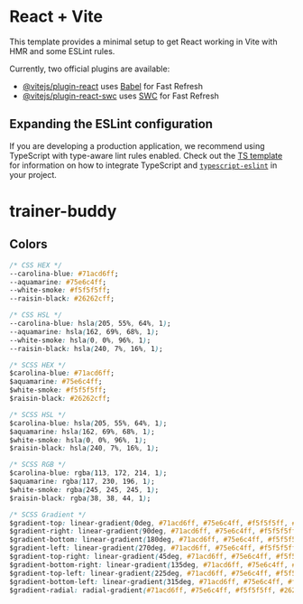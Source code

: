 # React + Vite

This template provides a minimal setup to get React working in Vite with HMR and some ESLint rules.

Currently, two official plugins are available:

- [@vitejs/plugin-react](https://github.com/vitejs/vite-plugin-react/blob/main/packages/plugin-react) uses [Babel](https://babeljs.io/) for Fast Refresh
- [@vitejs/plugin-react-swc](https://github.com/vitejs/vite-plugin-react/blob/main/packages/plugin-react-swc) uses [SWC](https://swc.rs/) for Fast Refresh

## Expanding the ESLint configuration

If you are developing a production application, we recommend using TypeScript with type-aware lint rules enabled. Check out the [TS template](https://github.com/vitejs/vite/tree/main/packages/create-vite/template-react-ts) for information on how to integrate TypeScript and [`typescript-eslint`](https://typescript-eslint.io) in your project.


# trainer-buddy

## Colors

```CSS
/* CSS HEX */
--carolina-blue: #71acd6ff;
--aquamarine: #75e6c4ff;
--white-smoke: #f5f5f5ff;
--raisin-black: #26262cff;

/* CSS HSL */
--carolina-blue: hsla(205, 55%, 64%, 1);
--aquamarine: hsla(162, 69%, 68%, 1);
--white-smoke: hsla(0, 0%, 96%, 1);
--raisin-black: hsla(240, 7%, 16%, 1);

/* SCSS HEX */
$carolina-blue: #71acd6ff;
$aquamarine: #75e6c4ff;
$white-smoke: #f5f5f5ff;
$raisin-black: #26262cff;

/* SCSS HSL */
$carolina-blue: hsla(205, 55%, 64%, 1);
$aquamarine: hsla(162, 69%, 68%, 1);
$white-smoke: hsla(0, 0%, 96%, 1);
$raisin-black: hsla(240, 7%, 16%, 1);

/* SCSS RGB */
$carolina-blue: rgba(113, 172, 214, 1);
$aquamarine: rgba(117, 230, 196, 1);
$white-smoke: rgba(245, 245, 245, 1);
$raisin-black: rgba(38, 38, 44, 1);

/* SCSS Gradient */
$gradient-top: linear-gradient(0deg, #71acd6ff, #75e6c4ff, #f5f5f5ff, #26262cff);
$gradient-right: linear-gradient(90deg, #71acd6ff, #75e6c4ff, #f5f5f5ff, #26262cff);
$gradient-bottom: linear-gradient(180deg, #71acd6ff, #75e6c4ff, #f5f5f5ff, #26262cff);
$gradient-left: linear-gradient(270deg, #71acd6ff, #75e6c4ff, #f5f5f5ff, #26262cff);
$gradient-top-right: linear-gradient(45deg, #71acd6ff, #75e6c4ff, #f5f5f5ff, #26262cff);
$gradient-bottom-right: linear-gradient(135deg, #71acd6ff, #75e6c4ff, #f5f5f5ff, #26262cff);
$gradient-top-left: linear-gradient(225deg, #71acd6ff, #75e6c4ff, #f5f5f5ff, #26262cff);
$gradient-bottom-left: linear-gradient(315deg, #71acd6ff, #75e6c4ff, #f5f5f5ff, #26262cff);
$gradient-radial: radial-gradient(#71acd6ff, #75e6c4ff, #f5f5f5ff, #26262cff);
```
